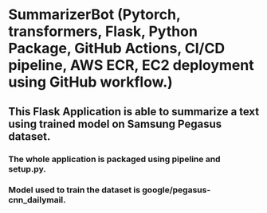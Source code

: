 # SummarizerBot (Pytorch, transformers, Flask, Python Package, GitHub Actions, CI/CD pipeline, AWS ECR, EC2 deployment using GitHub workflow.)

## This Flask Application is able to summarize a text using trained model on Samsung Pegasus dataset. 
### The whole application is packaged using pipeline and setup.py.
### Model used to train the dataset is google/pegasus-cnn_dailymail.

